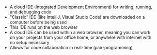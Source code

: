 - A cloud IDE (Integrated Development Environment) for writing, running, and debugging code
- "Classic" IDE (like IntelliJ, Visual Studio Code) are downloaded on a computer before being used
- This IDE runs on the web browser
- A cloud IDE can be used within a web browser, meaning you can work on your projects from your office home, or anywhere with internet with no setup necessary
- Allows for code collaboration in real-time (pair-programming)
